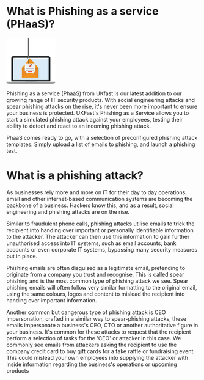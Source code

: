 # What is Phishing as a service (PHaaS)?

![hwo-it-works](files/phishing128.png)

Phishing as a service (PhaaS) from UKfast is our latest addition to our growing range of IT security products. With social engineering attacks and spear phishing attacks on the rise, it's never been more important to ensure your business is protected. UKFast's Phishing as a Service allows you to start a simulated phishing attack against your employees, testing their ability to detect and react to an incoming phishing attack.

PhaaS comes ready to go, with a selection of preconfigured phishing attack templates. Simply upload a list of emails to phishing, and launch a phishing test.

# What is a phishing attack?

As businesses rely more and more on IT for their day to day operations, email and other internet-based communication systems are becoming the backbone of a business. Hackers know this, and as a result, social engineering and phishing attacks are on the rise.

Similar to fraudulent phone calls, phishing attacks utilise emails to trick the recipient into handing over important or personally identifiable information to the attacker. The attacker can then use this information to gain further unauthorised access into IT systems, such as email accounts, bank accounts or even corporate IT systems, bypassing many security measures put in place.

Phishing emails are often disguised as a legitimate email, pretending to originate from a company you trust and recognise. This is called spear phishing and is the most common type of phishing attack we see. Spear phishing emails will often follow very similar formatting to the original email, using the same colours, logos and content to mislead the recipient into handing over important information.

Another common but dangerous type of phishing attack is CEO impersonation, crafted in a similar way to spear-phishing attacks, these emails impersonate a business's CEO, CTO or another authoritative figure in your business. It's common for these attacks to request that the recipient perform a selection of tasks for the 'CEO' or attacker in this case. We commonly see emails from attackers asking the recipient to use the company credit card to buy gift cards for a fake raffle or fundraising event. This could mislead your own employees into supplying the attacker with inside information regarding the business's operations or upcoming products

